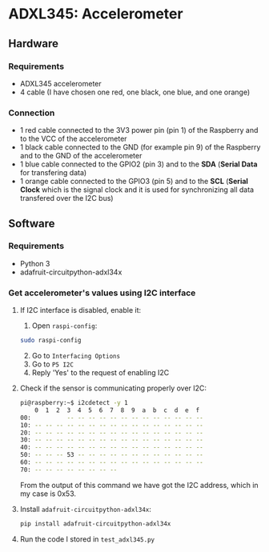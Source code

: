 # ADXL345: Accelerometer

## Hardware

### Requirements

* ADXL345 accelerometer
* 4 cable (I have chosen one red, one black, one blue, and one orange)

### Connection

* 1 red cable connected to the 3V3 power pin (pin 1) of the Raspberry and to the VCC of the accelerometer
* 1 black cable connected to the GND (for example pin 9) of the Raspberry and to the GND of the accelerometer
* 1 blue cable connected to the GPIO2 (pin 3) and to the **SDA** (**Serial Data** for transfering data)
* 1 orange cable connected to the GPIO3 (pin 5) and to the **SCL** (**Serial Clock** which is the signal clock and it is used for synchronizing all data transfered over the I2C bus)

## Software

### Requirements
* Python 3
* adafruit-circuitpython-adxl34x

### Get accelerometer's values using I2C interface

1. If I2C interface is disabled, enable it:
	1. Open `raspi-config`:
	```sh
	sudo raspi-config
	```
	2. Go to `Interfacing Options`
	3. Go to `P5 I2C`
	4. Reply 'Yes' to the request of enabling I2C
2. Check if the sensor is communicating properly over I2C:
	```sh
	pi@raspberry:~$ i2cdetect -y 1
     	0  1  2  3  4  5  6  7  8  9  a  b  c  d  e  f
	00:          -- -- -- -- -- -- -- -- -- -- -- -- -- 
	10: -- -- -- -- -- -- -- -- -- -- -- -- -- -- -- -- 
	20: -- -- -- -- -- -- -- -- -- -- -- -- -- -- -- -- 
	30: -- -- -- -- -- -- -- -- -- -- -- -- -- -- -- -- 
	40: -- -- -- -- -- -- -- -- -- -- -- -- -- -- -- -- 
	50: -- -- -- 53 -- -- -- -- -- -- -- -- -- -- -- -- 
	60: -- -- -- -- -- -- -- -- -- -- -- -- -- -- -- -- 
	70: -- -- -- -- -- -- -- --
	```
	From the output of this command we have got the I2C address, which in my case is 0x53.
3. Install `adafruit-circuitpython-adxl34x`:
	```sh
	pip install adafruit-circuitpython-adxl34x
	```

4. Run the code I stored in `test_adxl345.py`
